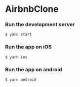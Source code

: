 # AirbnbClone
### Run the development server
```$ yarn start```
### Run the app on iOS
```$ yarn ios```
### Run the app on android
```$ yarn android```
